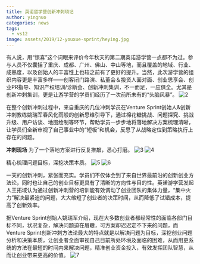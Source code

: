```yaml
---
title: 英诺留学营创新冲刺琐记
author: yingnuo
categories: news
tags:
  - vs12
image: assets/2019/12-youxue-sprint/heying.jpg
---
```

有人说，用“惊喜”这个词眼来评价今年秋天的第二期英诺游学营一点都不为过。参与人员不仅囊括了重庆、成都、广州、佛山、中山等地，而且覆盖的地域、行业、成熟度，以及创始人的丰富性上也较之前有了更好的提升。当然，此次游学营的组织内容更是丰富多样——创客闭门路演、私董会＆投资人面对面、创业思享会、创业PR指导、知识产权培训/诊断会、创新冲刺集训，不一而足，一应俱全。尤其是创新冲刺集训，更是让游学营的学员们经历了一次前所未有的“头脑风暴”。
![2](/assets/2019/12-youxue-sprint/2.jpg)

在整个创新冲刺过程中，来自重庆的几位冲刺学员在Venture Sprint创始人&创新冲刺教练姚瑞军春风化雨般的创新思维引导下，通过棉花糖挑战、问题探究、挑战升级、用户访谈、地图绘制等环节，帮助学员一步步地将落地解决方案梳理清晰，让学员们全新审视了自己事业中的“短板”和机会，反思了从战略定位到策略执行上存在的问题。

**冲刺现场**
为了一个落地方案进行反复推敲，悉心打磨。
![3](/assets/2019/12-youxue-sprint/3.jpg)
![4](/assets/2019/12-youxue-sprint/4.jpg)

精心梳理问题目标，深挖决策本质。
![5](/assets/2019/12-youxue-sprint/5.jpg)
![6](/assets/2019/12-youxue-sprint/6.jpg)

一天的创新冲刺，紧张而充实。学员们不仅体会到了来自世界最前沿的创新创业方法论，同时也让自己的创业目标更具有了清晰的方向性与目的性。英诺游学营发起人王拓域认为通过创新冲刺营的培训能有效调动了创业团队的集体力量，“集中火力”解决最紧迫的问题，大大缩短了创业者的决策时间，从而降低了试错成本，提高了创新效率。

据Venture Sprint创始人姚瑞军介绍，现在大多数创业者都经常性的面临各部门目标不同，状况复杂，解决问题迫在眉睫，可方案却迟迟定不下来的问题，而Venture Sprint创新冲刺方法论最大的特点就是以解决问题为目标，深挖创业问题分析和决策本质，让创业者全面审视自己目前所处环境及面临的困难，从而用更系统的方法在最短的时间内来解决问题，精准创业资金投入，有效发挥团队智慧，从而让创业带来更高的价值。
![7](/assets/2019/12-youxue-sprint/7.jpg)
